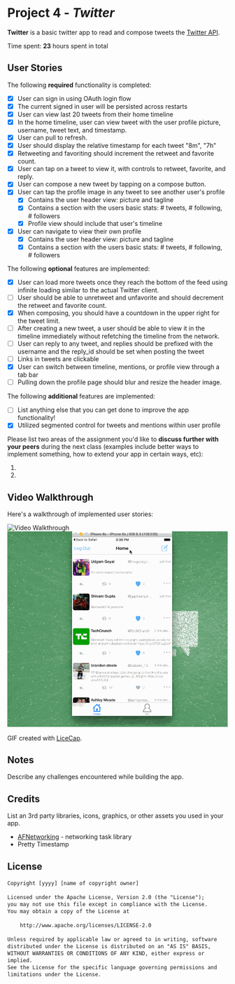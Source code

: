# Project 4 - *Twitter*

**Twitter** is a basic twitter app to read and compose tweets the [Twitter API](https://apps.twitter.com/).

Time spent: **23** hours spent in total

## User Stories

The following **required** functionality is completed:

- [x] User can sign in using OAuth login flow
- [x] The current signed in user will be persisted across restarts
- [x] User can view last 20 tweets from their home timeline
- [x] In the home timeline, user can view tweet with the user profile picture, username, tweet text, and timestamp.
- [x] User can pull to refresh.
- [x] User should display the relative timestamp for each tweet "8m", "7h"
- [x] Retweeting and favoriting should increment the retweet and favorite count.
- [x] User can tap on a tweet to view it, with controls to retweet, favorite, and reply.
- [x] User can compose a new tweet by tapping on a compose button.
- [x] User can tap the profile image in any tweet to see another user's profile
   - [x] Contains the user header view: picture and tagline
   - [x] Contains a section with the users basic stats: # tweets, # following, # followers
   - [x] Profile view should include that user's timeline
- [x] User can navigate to view their own profile
   - [x] Contains the user header view: picture and tagline
   - [x] Contains a section with the users basic stats: # tweets, # following, # followers

The following **optional** features are implemented:

- [x] User can load more tweets once they reach the bottom of the feed using infinite loading similar to the actual Twitter client.
- [ ] User should be able to unretweet and unfavorite and should decrement the retweet and favorite count.
- [x] When composing, you should have a countdown in the upper right for the tweet limit.
- [ ] After creating a new tweet, a user should be able to view it in the timeline immediately without refetching the timeline from the network.
- [ ] User can reply to any tweet, and replies should be prefixed with the username and the reply_id should be set when posting the tweet
- [ ] Links in tweets are clickable
- [x] User can switch between timeline, mentions, or profile view through a tab bar
- [ ] Pulling down the profile page should blur and resize the header image.

The following **additional** features are implemented:

- [ ] List anything else that you can get done to improve the app functionality!
- [x] Utilized segmented control for tweets and mentions within user profile

Please list two areas of the assignment you'd like to **discuss further with your peers** during the next class (examples include better ways to implement something, how to extend your app in certain ways, etc):

1.
2.

## Video Walkthrough

Here's a walkthrough of implemented user stories:

<img src='https://github.com/udgam/Twitter/blob/master/Twitter/TwitterDemo.gif' title='Video Walkthrough' width='' alt='Video Walkthrough' />

<img src='https://github.com/udgam/Twitter/blob/master/Twitter/TwitterDemo2.gif' title='Video Walkthrough' width='' alt='Video Walkthrough' />

GIF created with [LiceCap](http://www.cockos.com/licecap/).

## Notes

Describe any challenges encountered while building the app.

## Credits

List an 3rd party libraries, icons, graphics, or other assets you used in your app.

- [AFNetworking](https://github.com/AFNetworking/AFNetworking) - networking task library
- Pretty Timestamp

## License

    Copyright [yyyy] [name of copyright owner]

    Licensed under the Apache License, Version 2.0 (the "License");
    you may not use this file except in compliance with the License.
    You may obtain a copy of the License at

        http://www.apache.org/licenses/LICENSE-2.0

    Unless required by applicable law or agreed to in writing, software
    distributed under the License is distributed on an "AS IS" BASIS,
    WITHOUT WARRANTIES OR CONDITIONS OF ANY KIND, either express or implied.
    See the License for the specific language governing permissions and
    limitations under the License.
